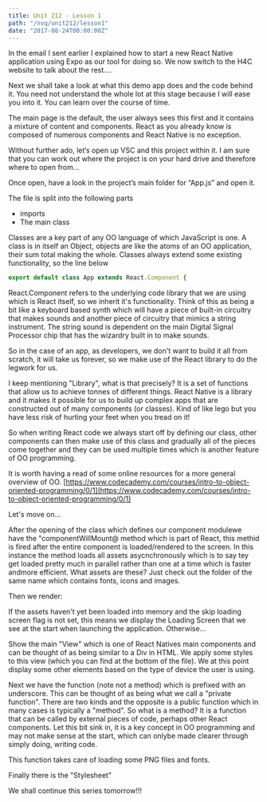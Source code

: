 ```yaml
---
title: Unit 212 - Lesson 1
path: "/nvq/unit212/lesson1"
date: "2017-08-24T00:00:00Z"
---
```


In the email I sent earlier I explained how to start a new React Native application using Expo as our tool for doing so. We now switch to the H4C website to talk about the rest....

Next we shall take a look at what this demo app does and the code behind it. You need not understand the whole lot at this stage because I will ease you into it. You can learn over the course of time. 

The main page is the default, the user always sees this first and it contains a mixture of content and components. React as you already know is composed of numerous components and React Native is no exception.

Without further ado, let’s open up VSC and this project within it. I am sure that you can work out where the project is on your hard drive and therefore where to open from…

Once open, have a look in the project’s main folder for “App.js” and open it.

The file is split into the following parts

- imports
- The main class

Classes are a key part of any OO language of which JavaScript is one. A class is in itself an Object, objects are like the atoms of an OO application, their sum total making the whole. Classes always extend some existing functionality, so the line below

``` javascript
export default class App extends React.Component {
```

React.Component refers to the underlying code library that we are using which is React itself, so we inherit it's functionality. Think of this as being a bit like a keyboard based synth which will have a piece of built-in circuitry that makes sounds and another piece of circuitry that mimics a string instrument. The string sound is dependent on the main Digital Signal Processor chip that has the wizardry built in to make sounds.

So in the case of an app, as developers, we don't want to build it all from scratch, it will take us forever, so we make use of the React library to do the legwork for us.

I keep mentioning "Library", what is that precisely? It is a set of functions that allow us to achieve tonnes of different things. React Native is a library and it makes it possible for us to build up complex apps that are constructed out of many components (or classes). Kind of like lego but you have less risk of hurting your feet when you tread on it!

So when writing React code we always start off by defining our class, other components can then make use of this class and gradually all of the pieces come together and they can be used multiple times which is another feature of OO programming. 

It is worth having a read of some online resources for a more general overview of OO. [https://www.codecademy.com/courses/intro-to-object-oriented-programming/0/1](https://www.codecademy.com/courses/intro-to-object-oriented-programming/0/1)

Let's move on...

After the opening of the class which defines our component modulewe have the "componentWillMount@ method which is part of React, this methid is fired after the entire component is loaded/rendered to the screen. In this instance the method loads all assets asycnchronously which is to say tey get loaded pretty much in parallel rather than one at a time which is faster andmore efficient. What assets are these? Just check out the folder of the same name which contains fonts, icons and images.

Then we render:

If the assets haven't yet been loaded into memory and the skip loading screen flag is not set, this means we display the Loading Screen that we see at the start when launching the application. Otherwise...

Show the main "View" which is one of React Natives main components and can be thought of as being similar to a Div in HTML. We apply some styles to this view (which you can find at the bottom of the file). We at this point display some other elements based on the type of device the user is using.

Next we have the function (note not a method) which is prefixed with an underscore. This can be thought of as being what we call a "private function". There are two kinds and the opposite is a public function which in many cases is typically a "method". So what is a method? It is a function that can be called by external pieces of code, perhaps other React components. Let this bit sink in, it is a key concept in OO programming and may not make sense at the start, which can onlybe made clearer through simply doing, writing code.

This function takes care of loading some PNG files and fonts.

Finally there is the "Stylesheet"

We shall continue this series tomorrow!!!